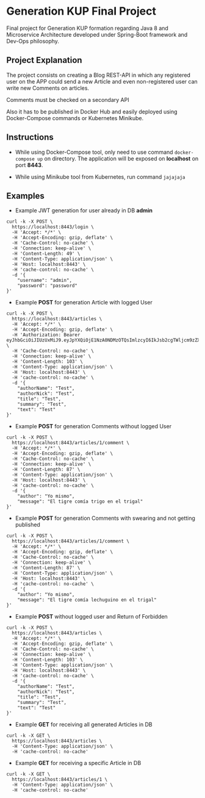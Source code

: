 # Generation KUP Final Project

Final project for Generation KUP formation regarding Java 8 and Microservice Architecture developed under Spring-Boot framework and Dev-Ops philosophy.

## Project Explanation

The project consists on creating a Blog REST-API in which any registered user on the APP could send a new Article and even non-registered user can write new Comments on articles.

Comments must be checked on a secondary API 

Also it has to be published in Docker Hub and easily deployed using Docker-Compose commands or Kubernetes Minikube.


## Instructions

* While using Docker-Compose tool, only need to use command ``docker-compose up`` on directory. The application will be exposed on **localhost** on port **8443**.

* While using Minikube tool from Kubernetes, run command ``jajajaja``

## Examples
* Example JWT generation for user already in DB **admin**

```
curl -k -X POST \
  https://localhost:8443/login \
  -H 'Accept: */*' \
  -H 'Accept-Encoding: gzip, deflate' \
  -H 'Cache-Control: no-cache' \
  -H 'Connection: keep-alive' \
  -H 'Content-Length: 49' \
  -H 'Content-Type: application/json' \
  -H 'Host: localhost:8443' \
  -H 'cache-control: no-cache' \
  -d '{
	"username": "admin",
	"password": "password"
}'
```
* Example **POST** for generation Article with logged User
```
curl -k -X POST \
  https://localhost:8443/articles \
  -H 'Accept: */*' \
  -H 'Accept-Encoding: gzip, deflate' \
  -H 'Authorization: Bearer  eyJhbGciOiJIUzUxMiJ9.eyJpYXQiOjE1NzA0NDMzOTQsImlzcyI6IkJsb2cgTWljcm9zZXJ2aWNlIiwic3ViIjoiYWRtaW4iLCJleHAiOjE1NzEzMDczOTR9.RxwcfAEs621inJjkhnxJx4QNeUAyHDqI0c2N1aQV8pinEMKlkxzxcs85ktDZq1Ia1s0r9OU0gx4zpogEpdvEAQ' \
  -H 'Cache-Control: no-cache' \
  -H 'Connection: keep-alive' \
  -H 'Content-Length: 103' \
  -H 'Content-Type: application/json' \
  -H 'Host: localhost:8443' \
  -H 'cache-control: no-cache' \
  -d '{
	"authorName": "Test",
	"authorNick": "Test",
	"title": "Test",
	"summary": "Test",
	"text": "Test"
}'
```
* Example **POST** for generation Comments without logged User
```
curl -k -X POST \
  https://localhost:8443/articles/1/comment \
  -H 'Accept: */*' \
  -H 'Accept-Encoding: gzip, deflate' \
  -H 'Cache-Control: no-cache' \
  -H 'Connection: keep-alive' \
  -H 'Content-Length: 87' \
  -H 'Content-Type: application/json' \
  -H 'Host: localhost:8443' \
  -H 'cache-control: no-cache' \
  -d '{
    "author": "Yo mismo",
    "message": "El tigre comía trigo en el trigal"
}'
```
* Example **POST** for generation Comments with swearing and not getting published
```
curl -k -X POST \
  https://localhost:8443/articles/1/comment \
  -H 'Accept: */*' \
  -H 'Accept-Encoding: gzip, deflate' \
  -H 'Cache-Control: no-cache' \
  -H 'Connection: keep-alive' \
  -H 'Content-Length: 87' \
  -H 'Content-Type: application/json' \
  -H 'Host: localhost:8443' \
  -H 'cache-control: no-cache' \
  -d '{
    "author": "Yo mismo",
    "message": "El tigre comía lechuguino en el trigal"
}'
```
* Example **POST** without logged user and Return of Forbidden
```
curl -k -X POST \
  https://localhost:8443/articles \
  -H 'Accept: */*' \
  -H 'Accept-Encoding: gzip, deflate' \
  -H 'Cache-Control: no-cache' \
  -H 'Connection: keep-alive' \
  -H 'Content-Length: 103' \
  -H 'Content-Type: application/json' \
  -H 'Host: localhost:8443' \
  -H 'cache-control: no-cache' \
  -d '{
	"authorName": "Test",
	"authorNick": "Test",
	"title": "Test",
	"summary": "Test",
	"text": "Test"
}'
```
* Example **GET** for receiving all generated Articles in DB
```
curl -k -X GET \
  https://localhost:8443/articles \
  -H 'Content-Type: application/json' \
  -H 'cache-control: no-cache'
```
* Example **GET** for receiving a specific Article in DB
```
curl -k -X GET \
  https://localhost:8443/articles/1 \
  -H 'Content-Type: application/json' \
  -H 'cache-control: no-cache'
```
